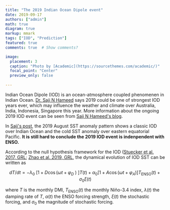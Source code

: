 ```yaml
---
title: "The 2019 Indian Ocean Dipole event"
date: 2019-09-17
authors: ["admin"]
math: true
diagram: true
markup: mmark
tags: ["IOD", "Prediction"]
featured: true
comments: true  # Show comments?

image:
  placement: 3
  caption: "Photo by [Academic](https://sourcethemes.com/academic/)"
  focal_point: "Center"
  preview_only: false
  
---
```


Indian Ocean Dipole (IOD) is an ocean-atmosphere coupled phenomenen in Indian Ocean. [Dr. Saji N Hameed](https://www.researchgate.net/project/Realtime-monitoring-of-the-Indian-Ocean-Dipole) says 2019 could be one of strongest IOD years ever, which may influence the weather and climate over Australia, India, Indonesia, Singapore this year. More information about the ongoing 2019 IOD event can be seen from [Saji N Hameed's blog](http://enformtk.u-aizu.ac.jp/blog/).

In [Saji's post](http://enformtk.u-aizu.ac.jp/blog/2019/08/29/iod-at-last/), the 2019 August SST anomaly pattern shows a classic IOD over Indian Ocean and the cold SST anomaly over eastern equatorial Pacific. **It is still hard to conclude the 2019 IOD event is indenpendent with ENSO.** 

According to the null hypothesis framework for the IOD ([Stuecker et al. 2017, GRL](https://doi.org/10.1002/2016GL072308); [Zhao et al. 2019, GRL](https://doi.org/10.1029/2019GL084196), the dynamical evolution of IOD SST can be written as

$$dT/dt=-\lambda_0\ [1+D\cos(\omega t+\varphi_D\ )\ ]T(t)+ \alpha_0 [1+A \cos⁡(\omega t+\varphi_A ) ] T_\text{ENSO} (t)+\sigma_0 \xi(t)$$

where $T$ is the monthly DMI, $T_\text{ENSO}\left(t\right)$ the monthly Niño-3.4 index, $\lambda\left(t\right)$ the damping rate of $T$, $\alpha\left(t\right)$ the ENSO forcing strength, $\xi\left(t\right)$ the stochastic forcing, and $\sigma_0$ the magnitude of stochastic forcing. 
